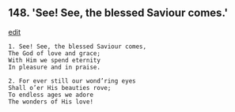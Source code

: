 
## 148.  'See! See, the blessed Saviour comes.'
[edit](https://docs.google.com/document/d/1sN9k4SlUNce%2DUMcVjlrJ9EU0MqGQY095/edit?mode=html)



    1. See! See, the blessed Saviour comes,
    The God of love and grace;
    With Him we spend eternity 
    In pleasure and in praise.

    2. For ever still our wond’ring eyes
    Shall o’er His beauties rove;
    To endless ages we adore 
    The wonders of His love!
